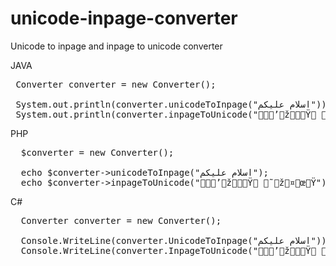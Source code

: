 # unicode-inpage-converter
Unicode to inpage and inpage to unicode converter

JAVA

<pre>
 Converter converter = new Converter();
	
 System.out.println(converter.unicodeToInpage("اسلام علیکم"));
 System.out.println(converter.inpageToUnicode("’žŸ ˜ž¤œŸ"));
</pre>


PHP

<pre>
  $converter = new Converter();
  
  echo $converter->unicodeToInpage("اسلام علیکم");
  echo $converter->inpageToUnicode("’žŸ ˜ž¤œŸ");
</pre>


C#

<pre>
  Converter converter = new Converter();
  
  Console.WriteLine(converter.UnicodeToInpage("اسلام علیکم"));
  Console.WriteLine(converter.InpageToUnicode("’žŸ ˜ž¤œŸ"));
</pre>
